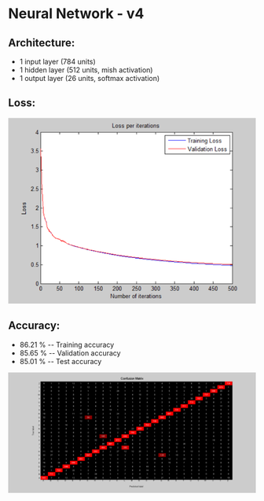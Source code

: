 # Neural Network - v4

## Architecture:

- 1 input layer (784 units)
- 1 hidden layer (512 units, mish activation)
- 1 output layer (26 units, softmax activation)

## Loss:

![image](Visualizations/Loss_per_iterations.png)

## Accuracy:

- 86.21 % -- Training accuracy
- 85.65 % -- Validation accuracy
- 85.01 % -- Test accuracy

![image](Visualizations/Confusion_Matrix.png)
